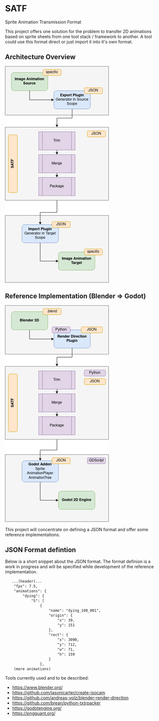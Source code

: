 # SATF
Sprite Animation Transmission Format

This project offers one solution for the problem to transfer 2D animations based on sprite sheets from one tool stack / framework to another. A tool could use this format direct or just import it into it's own format.

## Architecture Overview
<img src="./doc/SATF_Architecture-Architecture.drawio.png">

## Reference Implementation (Blender => Godot)
<img src="./doc/SATF_Architecture-Blender_Godot_Impl.drawio.png">

This project will concentrate on defining a JSON format and offer some reference implementations.

## JSON Format defintion
Below is a short snippet about the JSON format. The format definion is a work in progress and will be specified while development of the reference implementation.
```
   ...(header)...
    "fps": 7.5,
    "animations": {
        "dying": {
            "S": [
                {
                    "name": "dying_180_001",
                    "origin": {
                        "x": 39,
                        "y": 151
                    },
                    "rect": {
                        "x": 3090,
                        "y": 712,
                        "w": 71,
                        "h": 159
                    }
                },
    (more animations)
```
Tools currently used and to be described:
- https://www.blender.org/
- https://github.com/jasonicarter/create-isocam
- https://github.com/andreas-volz/blender-render-direction
- https://github.com/brean/python-txtrpacker
- https://godotengine.org/
- https://pngquant.org/
